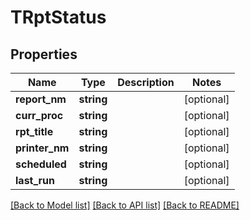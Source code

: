 # TRptStatus

## Properties
Name | Type | Description | Notes
------------ | ------------- | ------------- | -------------
**report_nm** | **string** |  | [optional] 
**curr_proc** | **string** |  | [optional] 
**rpt_title** | **string** |  | [optional] 
**printer_nm** | **string** |  | [optional] 
**scheduled** | **string** |  | [optional] 
**last_run** | **string** |  | [optional] 

[[Back to Model list]](../README.md#documentation-for-models) [[Back to API list]](../README.md#documentation-for-api-endpoints) [[Back to README]](../README.md)



